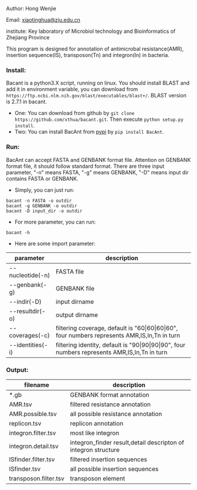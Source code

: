 Author:     Hong Wenjie

Email:      xiaotinghua@zju.edu.cn

institute:  Key laboratory of Microbiol technology and Bioinformatics of Zhejiang Province

This program is designed for annotation of antimicrobal resistance(AMR), insertion sequence(IS), transposon(Tn) and integron(In) in bacteria.

### Install:
Bacant is a python3.X script, running on linux. 
You should install BLAST and add it in environment variable, you can download from `https://ftp.ncbi.nlm.nih.gov/blast/executables/blast+/`. BLAST version is 2.7.1 in bacant.

* One:
  You can download from github by `git clone https://github.com/xthua/bacant.git`. Then execute `python setup.py install`.
* Two:
  You can install BacAnt from [pypi](https://pypi.org/project/BacAnt/3.0.0) by `pip install BacAnt`.

### Run:
BacAnt can accept FASTA and GENBANK format file. Attention on GENBANK format file, it should follow standard format.
There are three input parameter, "-n" means FASTA, "-g" means GENBANK, "-D" means input dir contains FASTA or GENBANK.
* Simply, you can just run:
```
bacant -n FASTA -o outdir
bacant -g GENBANK -o outdir
bacant -D input_dir -o outdir
```
* For more parameter, you can run:
```
bacant -h
```
* Here are some import parameter:

parameter  | description
---- | -----
--nucleotide(-n) | FASTA file
--genbank(-g) | GENBANK file
--indir(-D) | input dirname
--resultdir(-o) | output dirname
--coverages(-c) | filtering coverage, default is "60\|60\|60\|60", four numbers represents AMR,IS,In,Tn in turn
--identities(-i) | filtering identity, default is "90\|90\|90\|90", four numbers represents AMR,IS,In,Tn in turn

      
### Output:

filename  | description
---- | -----
*.gb | GENBANK format annotation
AMR.tsv | filtered resistance annotation
AMR.possible.tsv | all possible resistance annotation
replicon.tsv | replicon annotation
integron.filter.tsv | most like integron
integron.detail.tsv | integron_finder result,detail descripton of integron structure
ISfinder.filter.tsv | filtered insertion sequences
ISfinder.tsv | all possible insertion sequences
transposon.filter.tsv | transposon element

